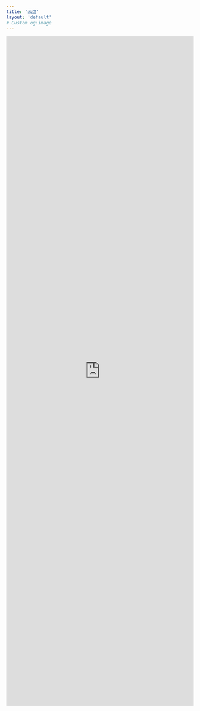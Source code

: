 ```yaml
---
title: '云盘'
layout: 'default'
# Custom og:image
---
```


 <iframe  
 height=1800vh
 width=100%
 src="https://qyue.me/index/cloud.html"  
 frameborder=0
 scrolling=no
 allowfullscreen>
 </iframe>